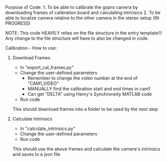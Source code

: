 Purpose of Code:
    1. To be able to calibrate the gopro camera by downloading frames of calibration board and calculating intrinsics
	2. To be able to localize camera relative to the other camera in the stereo setup (IN PROGRESS)

NOTE: This code HEAVILY relies on the file structure in the entry template!!! Any change to the file structure will have to also be changed in code.
 
Calibration - How to use:
1. Download Frames
	- In "export_cal_frames.py"
	- Change the user-defined parameters
		- Remember to change the video number at the end of "CAM1_VIDEO"
		- MANUALLY find the calibration start and end times in cam1
		- Can get "DELTA" using Henry's Synchroneity MATLAB code
	- Run code
	
	This should download frames into a folder to be used by the next step

2. Calculate Intrinsics
	- In "calculate_intrinsics.py"
	- Change the user-defined parameters
	- Run code

	This should use the above frames and calculate the camera's intrinsics and saves to a json file

